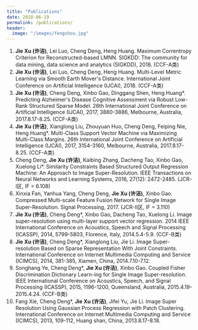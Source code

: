 ```yaml
---
title: "Publications"
date: 2018-06-19
permalink: /publications/
header:
  image: "/images/fengshou.jpg"
---
```



1. **Jie Xu (许洁)**, Lei Luo, Cheng Deng, Heng Huang. Maximum Correntropy Criterion for Reconstructed-based LMNN. SIGKDD: The community for data mining, data science and analytics (SIGKDD), 2018. (CCF-A类)
2. **Jie Xu (许洁)**, Lei Luo, Cheng Deng, Heng Huang. Multi-Level Metric Learning via Smooth Earth Mover's Distance. International Joint Conference on Artificial Intelligence (IJCAI), 2018. (CCF-A类)
3. **Jie Xu (许洁)**, Cheng Deng, Xinbo Gao, Dinggang Shen, Heng Huang*. Predicting Alzheimer's Disease Cognitive Assessment via Robust Low-Rank Structured Sparse Model. 26th International Joint Conference on Artificial Intelligence (IJCAI), 2017, 3880-3886, Melbourne, Australia, 2017.8.17-8.25. (CCF-A类)
4. **Jie Xu (许洁)**, Xianglong Liu, Zhouyuan Huo, Cheng Deng, Feiping Nie, Heng Huang*. Multi-Class Support Vector Machine via Maximizing Multi-Class Margins. 26th International Joint Conference on Artificial Intelligence (IJCAI), 2017, 3154-3160, Melbourne, Australia, 2017.8.17-8.25. (CCF-A类)
5. Cheng Deng, **Jie Xu (许洁)**, Kaibing Zhang, Dacheng Tao, Xinbo Gao, Xuelong Li*. Similarity Constraints Based Structured Output Regression Machine: An Approach to Image Super-Resolution. IEEE Transactions on Neural Networks and Learning Systems, 2016, 27(12): 2472-2485. (JCR-I区, IF = 6.108)
6. Xinxia Fan, Yanhua Yang, Cheng Deng, **Jie Xu (许洁)**, Xinbo Gao. Compressed Multi-scale Feature Fusion Network for Single Image Super-Resolution. Signal Processing, 2017.  (JCR-II区, IF = 3.110)
7. **Jie Xu (许洁)**, Cheng Deng*, Xinbo Gao, Dacheng Tao, Xuelong Li. Image super-resolution using multi-layer support vector regression. 2014 IEEE International Conference on Acoustics, Speech and Signal Processing (ICASSP), 2014, 5799-5803, Florence, Italy, 2014.5.4-5.9. (CCF-B类)
8. **Jie Xu (许洁)**, Cheng Deng*, Xianglong Liu, Jie Li. Image Super-resolution Based on Sparse Representation With Joint Constraints. International Conference on Internet Multimedia Computing and Service (ICIMCS), 2014, 381-385, Xiamen, China, 2014.7.10-7.12.
9. Songhang Ye, Cheng Deng*, **Jie Xu (许洁)**, Xinbo Gao. Coupled Fisher Discrimination Dictionary Learn-ing for Single Image Super-resolution. IEEE International Conference on Acoustics, Speech, and Signal Processing (ICASSP), 2015, 1196-1200, Queensland, Australia, 2015.4.19-2015.4.24. (CCF-B类)
10.  Fang Xie, Cheng Deng*, **Jie Xu (许洁)**, Jifei Yu, Jie Li. Image Super Resolution Using Gaussian Process Regression with Patch Clustering. International Conference on Internet Multimedia Computing and Service (ICIMCS), 2013, 109-112, Huang shan, China, 2013.8.17-8.18.
